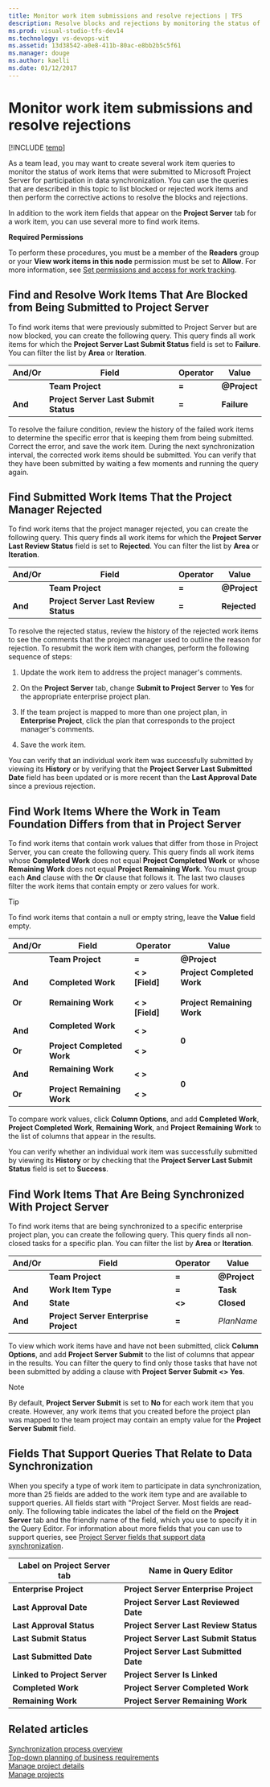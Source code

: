 ```yaml
---
title: Monitor work item submissions and resolve rejections | TFS
description: Resolve blocks and rejections by monitoring the status of work items  submitted to Project Server for participation in data synchronization with Team Foundation Server (TFS)
ms.prod: visual-studio-tfs-dev14
ms.technology: vs-devops-wit
ms.assetid: 13d38542-a0e8-411b-80ac-e8bb2b5c5f61
ms.manager: douge
ms.author: kaelli
ms.date: 01/12/2017
---
```


# Monitor work item submissions and resolve rejections

[!INCLUDE [temp](../_shared/tfs-ps-sync-header.md)]

<a name="Top"></a> As a team lead, you may want to create several work item queries to monitor the status of work items that were submitted to Microsoft Project Server for participation in data synchronization. You can use the queries that are described in this topic to list blocked or rejected work items and then perform the corrective actions to resolve the blocks and rejections.  
  
 In addition to the work item fields that appear on the **Project Server** tab for a work item, you can use several more to find work items.    
  
 **Required Permissions**  
  
 To perform these procedures, you must be a member of the **Readers** group or your **View work items in this node** permission must be set to **Allow**. For more information, see [Set permissions and access for work tracking](../../security/set-permissions-access-work-tracking.md#set-permissions-area-path).  
  
##  <a name="FindBlockedWIs"></a> Find and Resolve Work Items That Are Blocked from Being Submitted to Project Server  
 To find work items that were previously submitted to Project Server but are now blocked, you can create the following query. This query finds all work items for which the **Project Server Last Submit Status** field is set to **Failure**. You can filter the list by **Area** or **Iteration**.  
  
|And/Or|Field|Operator|Value|  
|-------------|-----------|--------------|-----------|  
||**Team Project**|**=**|**@Project**|  
|**And**|**Project Server Last Submit Status**|**=**|**Failure**|  
  
 To resolve the failure condition, review the history of the failed work items to determine the specific error that is keeping them from being submitted. Correct the error, and save the work item. During the next synchronization interval, the corrected work items should be submitted. You can verify that they have been submitted by waiting a few moments and running the query again.  

##  <a name="FindRejectedWIs"></a> Find Submitted Work Items That the Project Manager Rejected  
 To find work items that the project manager rejected, you can create the following query. This query finds all work items for which the **Project Server Last Review Status** field is set to **Rejected**. You can filter the list by **Area** or **Iteration**.  
  
|And/Or|Field|Operator|Value|  
|-------------|-----------|--------------|-----------|  
||**Team Project**|**=**|**@Project**|  
|**And**|**Project Server Last Review Status**|**=**|**Rejected**|  
  
 To resolve the rejected status, review the history of the rejected work items to see the comments that the project manager used to outline the reason for rejection. To resubmit the work item with changes, perform the following sequence of steps:  
  
1.  Update the work item to address the project manager's comments.  
  
2.  On the **Project Server** tab, change **Submit to Project Server** to **Yes** for the appropriate enterprise project plan.  
  
3.  If the team project is mapped to more than one project plan, in **Enterprise Project**, click the plan that corresponds to the project manager's comments.  
  
4.  Save the work item.  
  
 You can verify that an individual work item was successfully submitted by viewing its **History** or by verifying that the **Project Server Last Submitted Date** field has been updated or is more recent than the **Last Approval Date** since a previous rejection.    
  
##  <a name="FindDiffWorkWIs"></a> Find Work Items Where the Work in Team Foundation Differs from that in Project Server  
 To find work items that contain work values that differ from those in Project Server, you can create the following query. This query finds all work items whose **Completed Work** does not equal **Project Completed Work** or whose **Remaining Work** does not equal **Project Remaining Work**. You must group each **And** clause with the **Or** clause that follows it. The last two clauses filter the work items that contain empty or zero values for work.  
  
> [!TIP]
>  To find work items that contain a null or empty string, leave the **Value** field empty.  
  
|And/Or|Field|Operator|Value|  
|-------------|-----------|--------------|-----------|  
||**Team Project**|**=**|**@Project**|  
|**And**<br /><br /> **Or**|**Completed Work**<br /><br /> **Remaining Work**|**\< > [Field]**<br /><br /> **\< > [Field]**|**Project Completed Work**<br /><br /> **Project Remaining Work**|  
|**And**<br /><br /> **Or**|**Completed Work**<br /><br /> **Project Completed Work**|**\< >**<br /><br /> **\< >**|**0**|  
|**And**<br /><br /> **Or**|**Remaining Work**<br /><br /> **Project Remaining Work**|**\< >**<br /><br /> **\< >**|**0**|  
  
 To compare work values, click **Column Options**, and add **Completed Work**, **Project Completed Work**, **Remaining Work**, and **Project Remaining Work** to the list of columns that appear in the results.  
  
 You can verify whether an individual work item was successfully submitted by viewing its **History** or by checking that the **Project Server Last Submit Status** field is set to **Success**.  
  
##  <a name="FindSynchedWIs"></a> Find Work Items That Are Being Synchronized With Project Server  
 To find work items that are being synchronized to a specific enterprise project plan, you can create the following query. This query finds all non-closed tasks for a specific plan. You can filter the list by **Area** or **Iteration**.  
  
|And/Or|Field|Operator|Value|  
|-------------|-----------|--------------|-----------|  
||**Team Project**|**=**|**@Project**|  
|**And**|**Work Item Type**|**=**|**Task**|  
|**And**|**State**|**<>**|**Closed**|  
|**And**|**Project Server Enterprise Project**|**=**|*PlanName*|  
  
 To view which work items have and have not been submitted, click **Column Options**, and add **Project Server Submit** to the list of columns that appear in the results. You can filter the query to find only those tasks that have not been submitted by adding a clause with **Project Server Submit <> Yes**.  
  
> [!NOTE]
>  By default, **Project Server Submit** is set to **No** for each work item that you create. However, any work items that you created before the project plan was mapped to the team project may contain an empty value for the **Project Server Submit** field.    
  
##  <a name="FieldsAvailable"></a> Fields That Support Queries That Relate to Data Synchronization  
 When you specify a type of work item to participate in data synchronization, more than 25 fields are added to the work item type and are available to support queries. All fields start with "Project Server. Most fields are read-only. The following table indicates the label of the field on the **Project Server** tab and the friendly name of the field, which you use to specify it in the Query Editor. For information about more fields that you can use to support queries, see [Project Server fields that support data synchronization](project-server-fields-added-to-tfs.md).  
  
|Label on Project Server tab|Name in Query Editor|  
|---------------------------------|--------------------------|  
|**Enterprise Project**|**Project Server Enterprise Project**|  
|**Last Approval Date**|**Project Server Last Reviewed Date**|  
|**Last Approval Status**|**Project Server Last Review Status**|  
|**Last Submit Status**|**Project Server Last Submit Status**|  
|**Last Submitted Date**|**Project Server Last Submitted Date**|  
|**Linked to Project Server**|**Project Server Is Linked**|  
|**Completed Work**|**Project Server Completed Work**|  
|**Remaining Work**|**Project Server Remaining Work**|  
   
## Related articles  
 [Synchronization process overview](synchronization-process-overview.md)   
 [Top-down planning of business requirements](top-down-plan-mapped-team-project.md)   
 [Manage project details](manage-project-details.md)   
 [Manage projects](manage-projects.md)
